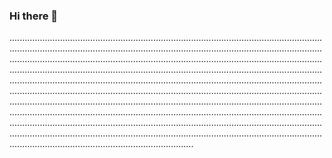 ### Hi there 👋

.................................................................................................................................................................................................................................................................................................................................................................................................................................................................................................................................................................................................................................................................................................................................................................................................................................................................................................................................................................................................................................................................................................................................................................................................................................................................................................................................................................